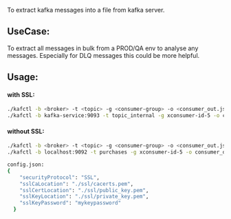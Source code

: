 To extract kafka messages into a file from kafka server.

## UseCase: 
To extract all messages in bulk from a PROD/QA env to analyse any messages.
        Especially for DLQ messages this could be more helpful.

## Usage:

#### with SSL:
```bash
./kafctl -b <broker> -t <topic> -g <consumer-group> -o <consumer_out.json> -s -f <ssl-config.json>
./kafctl -b kafka-service:9093 -t topic_internal -g xconsumer-id-5 -o consumer_out.json -s -f config.json 
```

#### without SSL:
```bash
./kafctl -b <broker> -t <topic> -g <consumer-group> -o <consumer_out.json>
./kafctl -b localhost:9092 -t purchases -g xconsumer-id-5 -o consumer_out.json
```
```bash
config.json:
{
    "securityProtocol": "SSL",
    "sslCaLocation": "./ssl/cacerts.pem",
    "sslCertLocation": "./ssl/public_key.pem",
    "sslKeyLocation": "./ssl/private_key.pem",
    "sslKeyPassword": "mykeypassword"
  }
  ```
